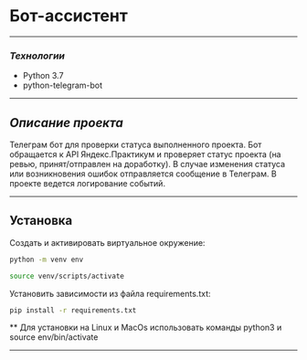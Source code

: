 # **Бот-ассистент**
___ 

### *Технологии*
- Python 3.7
- python-telegram-bot

___

## *Описание проекта*

Телеграм бот для проверки статуса выполненного проекта.
Бот обращается к API Яндекс.Практикум и проверяет статус проекта (на ревью, принят/отправлен на доработку).
В случае изменения статуса или возникновения ошибок отправляется сообщение в Телеграм.
В проекте ведется логирование событий.

___
## Установка

Cоздать и активировать виртуальное окружение:
```sh
python -m venv env

source venv/scripts/activate
```

Установить зависимости из файла requirements.txt:
```sh
pip install -r requirements.txt
```

** Для установки на Linux и MacOs использовать команды python3 и source env/bin/activate
___
